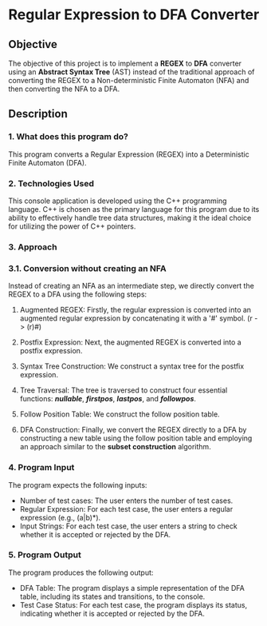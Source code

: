 # Regular Expression to DFA Converter

## Objective
The objective of this project is to implement a **REGEX** to **DFA** converter using an **Abstract Syntax Tree** (AST) instead of the traditional approach of converting the REGEX to a Non-deterministic Finite Automaton (NFA) and then converting the NFA to a DFA.

## Description
### 1. What does this program do?
This program converts a Regular Expression (REGEX) into a Deterministic Finite Automaton (DFA).

### 2. Technologies Used
This console application is developed using the C++ programming language. C++ is chosen as the primary language for this program due to its ability to effectively handle tree data structures, making it the ideal choice for utilizing the power of C++ pointers.

### 3. Approach
### 3.1. Conversion without creating an NFA

Instead of creating an NFA as an intermediate step, we directly convert the REGEX to a DFA using the following steps:

1. Augmented REGEX: Firstly, the regular expression is converted into an augmented regular expression by concatenating it with a '#' symbol. (r -> (r)#)

2. Postfix Expression: Next, the augmented REGEX is converted into a postfix expression.

3. Syntax Tree Construction: We construct a syntax tree for the postfix expression.

4. Tree Traversal: The tree is traversed to construct four essential functions: _**nullable**_, _**firstpos**_, _**lastpos**_, and _**followpos**_.

5. Follow Position Table: We construct the follow position table.

6. DFA Construction: Finally, we convert the REGEX directly to a DFA by constructing a new table using the follow position table and employing an approach similar to the **subset construction** algorithm.

### 4. Program Input

The program expects the following inputs:

- Number of test cases: The user enters the number of test cases.
- Regular Expression: For each test case, the user enters a regular expression (e.g., (a|b)*).
- Input Strings: For each test case, the user enters a string to check whether it is accepted or rejected by the DFA.

### 5. Program Output

The program produces the following output:

- DFA Table: The program displays a simple representation of the DFA table, including its states and transitions, to the console.
- Test Case Status: For each test case, the program displays its status, indicating whether it is accepted or rejected by the DFA.
